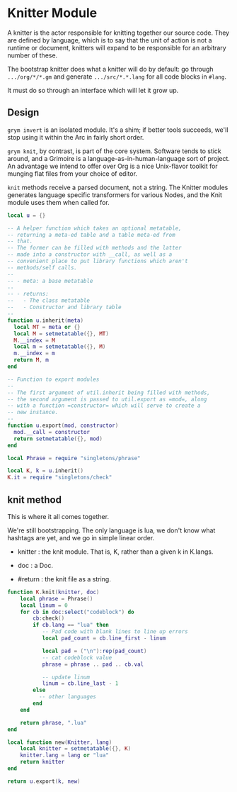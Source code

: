 # Knitter Module

   A knitter is the actor responsible for knitting together our source
 code\.  They are defined by language, which is to say that the unit of
 action is not a runtime or document, knitters will expand to be
 responsible for an arbitrary number of these\.

 The bootstrap knitter does what a knitter will do by default:  go through
 `.../org/*/*.gm` and generate `.../src/*.*.lang` for all code blocks in
 `#lang`\.

 It must do so through an interface which will let it grow up\.

## Design

   `grym invert` is an isolated module\.  It's a shim; if better tools
 succeeds, we'll stop using it within the Arc in fairly short order\.

 `grym knit`, by contrast, is part of the core system\.  Software tends
 to stick around, and a Grimoire is a language\-as\-in\-human\-language
 sort of project\.  An advantage we intend to offer over Org is a
 nice Unix\-flavor toolkit for munging flat files from your choice of
 editor\.

 `knit` methods receive a parsed document, not a string\.  The Knitter
 modules generates language specific transformers for various Nodes,
 and the Knit module uses them when called for\.

```lua
local u = {}

-- A helper function which takes an optional metatable,
-- returning a meta-ed table and a table meta-ed from
-- that.
-- The former can be filled with methods and the latter
-- made into a constructor with __call, as well as a
-- convenient place to put library functions which aren't
-- methods/self calls.
--
-- - meta: a base metatable
--
-- - returns:
--   - The class metatable
--   - Constructor and library table
--
function u.inherit(meta)
  local MT = meta or {}
  local M = setmetatable({}, MT)
  M.__index = M
  local m = setmetatable({}, M)
  m.__index = m
  return M, m
end

-- Function to export modules
--
-- The first argument of util.inherit being filled with methods,
-- the second argument is passed to util.export as =mod=, along
-- with a function =constructor= which will serve to create a
-- new instance.
--
function u.export(mod, constructor)
  mod.__call = constructor
  return setmetatable({}, mod)
end

local Phrase = require "singletons/phrase"

local K, k = u.inherit()
K.it = require "singletons/check"
```

## knit method

   This is where it all comes together\.

 We're still bootstrapping\.  The only language is lua, we don't know
 what hashtags are yet, and we go in simple linear order\.

 - knitter :  the knit module\. That is, K, rather than a given k in
     K\.langs\.
 - doc     :  a Doc\.

 - \#return : the knit file as a string\.


```lua
function K.knit(knitter, doc)
    local phrase = Phrase()
    local linum = 0
    for cb in doc:select("codeblock") do
        cb:check()
        if cb.lang == "lua" then
           -- Pad code with blank lines to line up errors
           local pad_count = cb.line_first - linum

           local pad = ("\n"):rep(pad_count)
           -- cat codeblock value
           phrase = phrase .. pad .. cb.val

           -- update linum
           linum = cb.line_last - 1
        else
          -- other languages
        end
    end

    return phrase, ".lua"
end

local function new(Knitter, lang)
    local knitter = setmetatable({}, K)
    knitter.lang = lang or "lua"
    return knitter
end

return u.export(k, new)
```
